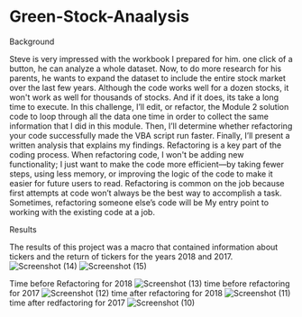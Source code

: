 # Green-Stock-Anaalysis   
Background

Steve is very impressed with the workbook I prepared for him. one click of a button, he can analyze a whole dataset. Now, to do more research for his parents, he wants to expand the dataset to include the entire stock market over the last few years. Although the code works well for a dozen stocks, it won't work as well for thousands of stocks. And if it does, its take a long time to execute.
In this challenge, I’ll edit, or refactor, the Module 2 solution code to loop through all the data one time in order to collect the same information that I did in this module. Then, I’ll determine whether refactoring your code successfully made the VBA script run faster. Finally, I’ll present a written analysis that explains my findings.
Refactoring is a key part of the coding process. When refactoring code, I won't be adding new functionality; I just want to make the code more efficient—by taking fewer steps, using less memory, or improving the logic of the code to make it easier for future users to read. Refactoring is common on the job because first attempts at code won’t always be the best way to accomplish a task. Sometimes, refactoring someone else’s code will be My entry point to working with the existing code at a job.
 
Results

The results of this project was a macro that contained information about tickers and the return of tickers for the years 2018 and 2017.
![Screenshot (14)](https://github.com/abdirahmanM/Green-Stock-Anaalysis/assets/146730667/51c822f0-d245-46e8-8988-fa387572979a)
![Screenshot (15)](https://github.com/abdirahmanM/Green-Stock-Anaalysis/assets/146730667/deaf5137-2fb1-4838-beb0-668799e4c4d6)

Time before Refactoring for 2018
![Screenshot (13)](https://github.com/abdirahmanM/Green-Stock-Anaalysis/assets/146730667/5928555b-c406-436a-9368-1b81e75ded0d)
time before refactoring for 2017
![Screenshot (12)](https://github.com/abdirahmanM/Green-Stock-Anaalysis/assets/146730667/62961f1d-cf72-4703-acee-ff90c2eb7d55)
time after refactoring for 2018
![Screenshot (11)](https://github.com/abdirahmanM/Green-Stock-Anaalysis/assets/146730667/d4f6b7f4-5248-445f-b3cb-b8fa365e0fe4)
time after redfactoring for 2017
![Screenshot (10)](https://github.com/abdirahmanM/Green-Stock-Anaalysis/assets/146730667/4f1a09d7-ce2b-43d4-8827-eb3e3151c5d7)
